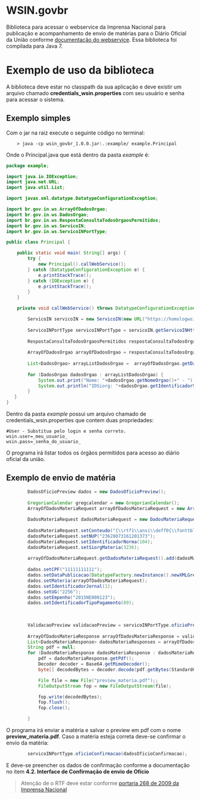 # WSIN.govbr

Biblioteca para acessar o webservice da Imprensa Nacional para publicação e acompanhamento de envio de matérias para o Diário Oficial da União conforme [documentação do webservice](http://catalogo.governoeletronico.gov.br/). Essa biblioteca foi compilada para Java 7.



# Exemplo de uso da biblioteca

A biblioteca deve estar no classpath da sua aplicação e deve existir um arquivo chamado __credentials_wsin.properties__ com seu usuário e senha para acessar o sistema.

## Exemplo simples

Com o jar na raiz execute o seguinte código no terminal:

		> java -cp wsin_govbr_1.0.0.jar:.:example/ example.Principal

Onde o Principal.java que está dentro da pasta _example_ é:

```java
package example;

import java.io.IOException;
import java.net.URL;
import java.util.List;

import javax.xml.datatype.DatatypeConfigurationException;

import br.gov.in.ws.ArrayOfDadosOrgao;
import br.gov.in.ws.DadosOrgao;
import br.gov.in.ws.RespostaConsultaTodosOrgaosPermitidos;
import br.gov.in.ws.ServicoIN;
import br.gov.in.ws.ServicoINPortType;

public class Principal {

    public static void main( String[] args) {
        try {
			new Principal().callWebService();
		} catch (DatatypeConfigurationException e) {
			e.printStackTrace();
		} catch (IOException e) {
			e.printStackTrace();
		}
    }

    private void callWebService() throws DatatypeConfigurationException, IOException {

        ServicoIN servicoIN = new ServicoIN(new URL("https://homologwsincom.in.gov.br/services/servicoIN?wsdl"));
        
        ServicoINPortType servicoINPortType = servicoIN.getServicoINHttpPort();
        
        RespostaConsultaTodosOrgaosPermitidos respostaConsultaTodosOrgaosPermitidos = servicoINPortType.consultaTodosOrgaosPermitidos();
        
        ArrayOfDadosOrgao arrayOfDadosOrgao = respostaConsultaTodosOrgaosPermitidos.getOrgao();
        
        List<DadosOrgao> arrayListDadosOrgao =  arrayOfDadosOrgao.getDadosOrgao();
        
        for (DadosOrgao dadosOrgao : arrayListDadosOrgao) {
			System.out.print("Nome: "+dadosOrgao.getNomeOrgao()+" - ");
			System.out.println("IDSiorg: "+dadosOrgao.getIdentificadorSIORG());
		}
   }
}
```

Dentro da pasta _example_ possui um arquivo chamado de credentials_wsin.properties que contem duas propriedades:

```
#User - Substitua pelo login e senha correto.
wsin.user=_meu_usuario_
wsin.pass=_senha_do_usuario_
```

O programa irá listar todos os órgãos permitidos para acesso ao diário oficial da união.

## Exemplo de envio de matéria

```java
	    DadosOficioPreview dados = new DadosOficioPreview();
        
        GregorianCalendar gregcalendar = new GregorianCalendar();
        ArrayOfDadosMateriaRequest arrayOfDadosMateriaRequest = new ArrayOfDadosMateriaRequest();
        
        DadosMateriaRequest dadosMateriaRequest = new DadosMateriaRequest();
        
        dadosMateriaRequest.setConteudo("{\\rtf1\\ansi\\deff0{\\fonttbl{\\f0 Times New Roman;}}{##ATO EXTRATO DE CONV\\u202?NIO\\par}{Esp\\u233?cie: Conv\\u234?nio N\\u186? 900511/2011. N\\u186? Processo: 23628073161201373. Convenentes: ASSOCIACAO DAS OBRAS PAVONIANAS DE ASSISTENCIAConcedente : MINISTERIO DO PLANEJAMENTO, ORCAMENTO E GESTAO, Unidade Gestora: 201013, Gest\\u227?o: 00001. Convenente : ASSOCIACAO DAS OBRAS PAVONIANAS DE ASSISTENCIA, CNPJ n\\u186? 62382395000604. Homologa\\u231?\\u227?o de Comprovantes de Execu\\u231?\\u227?o. Valor Total: R$ 100.000,00, Valor de Contrapartida: R$ 10.000,00, Valor a ser transferido ou descentralizado no exerc\\u237?cio em curso : R$ 90.000,00, Vig\\u234?ncia: 26/12/2011 a 26/12/2012. Data de Assinatura: 26/12/2011. Signat\\u225?rios: Concedente : CONCEDENTE PESSOA, CPF n\\u186? 111.111.111-11, Convenente : CONVENENTE PESSOA, CPF n\\u186? 999.999.999-99, \\par}}");
        dadosMateriaRequest.setNUP("23628073161201373");
        dadosMateriaRequest.setIdentificadorNorma(104);
        dadosMateriaRequest.setSiorgMateria(3236);
        
        arrayOfDadosMateriaRequest.getDadosMateriaRequest().add(dadosMateriaRequest);
        
        dados.setCPF("11111111111");
        dados.setDataPublicacao(DatatypeFactory.newInstance().newXMLGregorianCalendar(gregcalendar));
        dados.setMateria(arrayOfDadosMateriaRequest);
        dados.setIdentificadorJornal(1);
        dados.setUG("2256");
        dados.setEmpenho("2015NE000123");
        dados.setIdentificadorTipoPagamento(89);
        
        
        
        ValidacaoPreview validacaoPreview = servicoINPortType.oficioPreview(dados);
        
        ArrayOfDadosMateriaResponse arrayOfDadosMateriaResponse = validacaoPreview.getPublicacaoPreview();
        List<DadosMateriaResponse> dadosMateriaResponses = arrayOfDadosMateriaResponse.getDadosMateriaResponse();
        String pdf = null;
        for (DadosMateriaResponse dadosMateriaResponse : dadosMateriaResponses) {
        	pdf = dadosMateriaResponse.getPdf();
            Decoder decoder = Base64.getMimeDecoder();
            byte[] decodedBytes = decoder.decode(pdf.getBytes(StandardCharsets.UTF_8));

            File file = new File("preview_materia.pdf");;
            FileOutputStream fop = new FileOutputStream(file);

            fop.write(decodedBytes);
            fop.flush();
            fop.close();

		}

```
O programa irá enviar a matéria e salvar o preview em pdf com o nome __preview_materia.pdf__. Caso a matéria esteja correta deve-se confirmar o envio da matéria:

```java
		servicoINPortType.oficioConfirmacao(dadosOficioConfirmacao);
```

E deve-se preencher os dados de confirmação conforme a documentação no item __4.2. Interface de Confirmação de envio de Ofício__

>Atenção de o RTF deve estar conforme [portaria 268 de 2009 da Imprensa Nacional](http://portal.in.gov.br/servicos/legislacao-de-publicacao/portaria-no-268.pdf)

